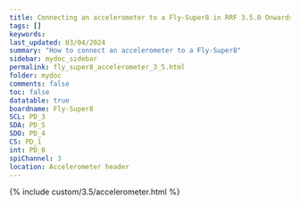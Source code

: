 ```yaml
---
title: Connecting an accelerometer to a Fly-Super8 in RRF 3.5.0 Onwards
tags: []
keywords: 
last_updated: 03/04/2024
summary: "How to connect an accelerometer to a Fly-Super8"
sidebar: mydoc_sidebar
permalink: fly_super8_accelerometer_3_5.html
folder: mydoc
comments: false
toc: false
datatable: true
boardname: Fly-Super8
SCL: PD_3
SDA: PD_5
SDO: PD_4
CS: PD_1
int: PD_0
spiChannel: 3
location: Accelerometer header
---
```


{% include custom/3.5/accelerometer.html %}
